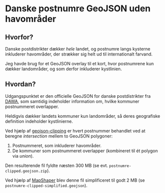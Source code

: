 # Danske postnumre GeoJSON uden havområder

## Hvorfor?
Danske postdistrikter dækker _hele_ landet, og postnumre langs kysterne inkluderer havområder, der strækker sig helt ud til internationalt farvand.

Jeg havde brug for et GeoJSON overlay til et kort, hvor postnumrene kun dækker landområder, og som derfor inkluderer kystlinien.

## Hvordan?
Udgangspunktet er den officielle GeoJSON for danske postdistrikter fra [DAWA](http://dawa.aws.dk/), som samtidig indeholder information om, hvilke kommuner postnummeret overlapper.

Heldigvis dækker landets kommuner kun landområder, så deres geografiske definition indeholder kystlinierne.

Ved hjælp af [geojson-clipping](https://github.com/mfogel/geojson-clipping) er hvert postnummer behandlet ved at beregne _intersection_ mellem to GeoJSON polygoner:
1. Postnummeret, som inkluderer havområder.
2. De kommuner som postnummeret overlapper (kombineret til ét polygon via _union_).

Den resulterende fil fyldte næsten 300 MB (se evt. `postnumre-clipped.geojson.zip`).

Ved hjælp af [MapShaper](https://mapshaper.org/) blev denne fil simplificeret til godt 2 MB (se `postnumre-clipped-simplified.geojson`).
